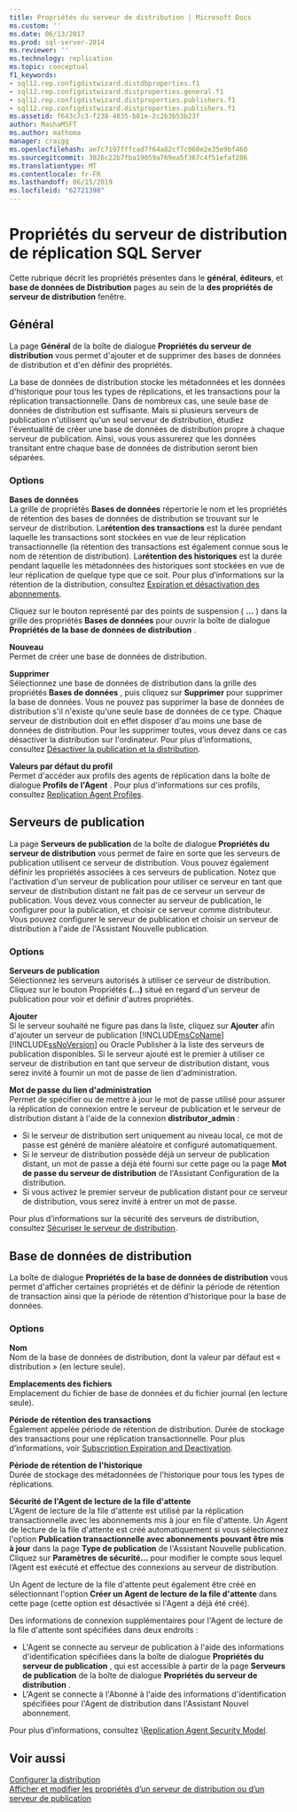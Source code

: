 ```yaml
---
title: Propriétés du serveur de distribution | Microsoft Docs
ms.custom: ''
ms.date: 06/13/2017
ms.prod: sql-server-2014
ms.reviewer: ''
ms.technology: replication
ms.topic: conceptual
f1_keywords:
- sql12.rep.configdistwizard.distdbproperties.f1
- sql12.rep.configdistwizard.distproperties.general.f1
- sql12.rep.configdistwizard.distproperties.publishers.f1
- sql12.rep.configdistwizard.distproperties.publishers.f1
ms.assetid: f643c7c3-f238-4835-b81e-2c2b3b53b23f
author: MashaMSFT
ms.author: mathoma
manager: craigg
ms.openlocfilehash: ae7c7197fffcad7f64a82cf7c060e2e35e9bf460
ms.sourcegitcommit: 3026c22b7fba19059a769ea5f367c4f51efaf286
ms.translationtype: MT
ms.contentlocale: fr-FR
ms.lasthandoff: 06/15/2019
ms.locfileid: "62721398"
---
```

# <a name="sql-server-replication-distributor-properties"></a>Propriétés du serveur de distribution de réplication SQL Server
Cette rubrique décrit les propriétés présentes dans le **général**, **éditeurs**, et **base de données de Distribution** pages au sein de la **des propriétés de serveur de distribution**  fenêtre. 

## <a name="general"></a>Général
  La page **Général** de la boîte de dialogue **Propriétés du serveur de distribution** vous permet d'ajouter et de supprimer des bases de données de distribution et d'en définir des propriétés.  
  
 La base de données de distribution stocke les métadonnées et les données d'historique pour tous les types de réplications, et les transactions pour la réplication transactionnelle. Dans de nombreux cas, une seule base de données de distribution est suffisante. Mais si plusieurs serveurs de publication n'utilisent qu'un seul serveur de distribution, étudiez l'éventualité de créer une base de données de distribution propre à chaque serveur de publication. Ainsi, vous vous assurerez que les données transitant entre chaque base de données de distribution seront bien séparées.  
  
### <a name="options"></a>Options  
 **Bases de données**  
 La grille de propriétés **Bases de données** répertorie le nom et les propriétés de rétention des bases de données de distribution se trouvant sur le serveur de distribution. La**rétention des transactions** est la durée pendant laquelle les transactions sont stockées en vue de leur réplication transactionnelle (la rétention des transactions est également connue sous le nom de rétention de distribution). La**rétention des historiques** est la durée pendant laquelle les métadonnées des historiques sont stockées en vue de leur réplication de quelque type que ce soit. Pour plus d’informations sur la rétention de la distribution, consultez [Expiration et désactivation des abonnements](subscription-expiration-and-deactivation.md).  
  
 Cliquez sur le bouton représenté par des points de suspension ( **...** ) dans la grille des propriétés **Bases de données** pour ouvrir la boîte de dialogue **Propriétés de la base de données de distribution** .  
  
 **Nouveau**  
 Permet de créer une base de données de distribution.  
  
 **Supprimer**  
 Sélectionnez une base de données de distribution dans la grille des propriétés **Bases de données** , puis cliquez sur **Supprimer** pour supprimer la base de données. Vous ne pouvez pas supprimer la base de données de distribution s'il n'existe qu'une seule base de données de ce type. Chaque serveur de distribution doit en effet disposer d'au moins une base de données de distribution. Pour les supprimer toutes, vous devez dans ce cas désactiver la distribution sur l'ordinateur. Pour plus d’informations, consultez [Désactiver la publication et la distribution](disable-publishing-and-distribution.md).  
  
 **Valeurs par défaut du profil**  
 Permet d'accéder aux profils des agents de réplication dans la boîte de dialogue **Profils de l'Agent** . Pour plus d'informations sur ces profils, consultez [Replication Agent Profiles](agents/replication-agent-profiles.md).  

## <a name="publishers"></a>Serveurs de publication

  La page **Serveurs de publication** de la boîte de dialogue **Propriétés du serveur de distribution** vous permet de faire en sorte que les serveurs de publication utilisent ce serveur de distribution. Vous pouvez également définir les propriétés associées à ces serveurs de publication. Notez que l'activation d'un serveur de publication pour utiliser ce serveur en tant que serveur de distribution distant ne fait pas de ce serveur un serveur de publication. Vous devez vous connecter au serveur de publication, le configurer pour la publication, et choisir ce serveur comme distributeur. Vous pouvez configurer le serveur de publication et choisir un serveur de distribution à l'aide de l'Assistant Nouvelle publication.  
  
### <a name="options"></a>Options  
 **Serveurs de publication**  
 Sélectionnez les serveurs autorisés à utiliser ce serveur de distribution. Cliquez sur le bouton Propriétés **(...)** situé en regard d'un serveur de publication pour voir et définir d'autres propriétés.  
  
 **Ajouter**  
 Si le serveur souhaité ne figure pas dans la liste, cliquez sur **Ajouter** afin d'ajouter un serveur de publication [!INCLUDE[msCoName](../../includes/msconame-md.md)] [!INCLUDE[ssNoVersion](../../includes/ssnoversion-md.md)] ou Oracle Publisher à la liste des serveurs de publication disponibles. Si le serveur ajouté est le premier à utiliser ce serveur de distribution en tant que serveur de distribution distant, vous serez invité à fournir un mot de passe de lien d'administration.  
  
 **Mot de passe du lien d'administration**  
 Permet de spécifier ou de mettre à jour le mot de passe utilisé pour assurer la réplication de connexion entre le serveur de publication et le serveur de distribution distant à l'aide de la connexion **distributor_admin** :  
  
-   Si le serveur de distribution sert uniquement au niveau local, ce mot de passe est généré de manière aléatoire et configuré automatiquement.  
-   Si le serveur de distribution possède déjà un serveur de publication distant, un mot de passe a déjà été fourni sur cette page ou la page **Mot de passe du serveur de distribution** de l'Assistant Configuration de la distribution.    
-   Si vous activez le premier serveur de publication distant pour ce serveur de distribution, vous serez invité à entrer un mot de passe.  
  
 Pour plus d’informations sur la sécurité des serveurs de distribution, consultez [Sécuriser le serveur de distribution](security/secure-the-distributor.md).  

## <a name="distribution-database"></a>Base de données de distribution
 La boîte de dialogue **Propriétés de la base de données de distribution** vous permet d'afficher certaines propriétés et de définir la période de rétention de transaction ainsi que la période de rétention d'historique pour la base de données.  
  
### <a name="options"></a>Options  
 **Nom**  
 Nom de la base de données de distribution, dont la valeur par défaut est « distribution » (en lecture seule).  
  
 **Emplacements des fichiers**  
 Emplacement du fichier de base de données et du fichier journal (en lecture seule).  
  
 **Période de rétention des transactions**  
 Également appelée période de rétention de distribution. Durée de stockage des transactions pour une réplication transactionnelle. Pour plus d’informations, voir [Subscription Expiration and Deactivation](subscription-expiration-and-deactivation.md).  
  
 **Période de rétention de l'historique**  
 Durée de stockage des métadonnées de l'historique pour tous les types de réplications.  
  
 **Sécurité de l'Agent de lecture de la file d'attente**  
 L'Agent de lecture de la file d'attente est utilisé par la réplication transactionnelle avec les abonnements mis à jour en file d'attente. Un Agent de lecture de la file d'attente est créé automatiquement si vous sélectionnez l'option **Publication transactionnelle avec abonnements pouvant être mis à jour** dans la page **Type de publication** de l'Assistant Nouvelle publication. Cliquez sur **Paramètres de sécurité…** pour modifier le compte sous lequel l’Agent est exécuté et effectue des connexions au serveur de distribution.  
  
 Un Agent de lecture de la file d'attente peut également être créé en sélectionnant l'option **Créer un Agent de lecture de la file d'attente** dans cette page (cette option est désactivée si l'Agent a déjà été créé).  
  
 Des informations de connexion supplémentaires pour l'Agent de lecture de la file d'attente sont spécifiées dans deux endroits :    
-   L'Agent se connecte au serveur de publication à l'aide des informations d'identification spécifiées dans la boîte de dialogue **Propriétés du serveur de publication** , qui est accessible à partir de la page **Serveurs de publication** de la boîte de dialogue **Propriétés du serveur de distribution** .    
-   L'Agent se connecte à l'Abonné à l'aide des informations d'identification spécifiées pour l'Agent de distribution dans l'Assistant Nouvel abonnement.  
  
 Pour plus d’informations, consultez  \\[Replication Agent Security Model](security/replication-agent-security-model.md). 

  
## <a name="see-also"></a>Voir aussi  
 [Configurer la distribution](configure-distribution.md)   
 [Afficher et modifier les propriétés d’un serveur de distribution ou d’un serveur de publication](view-and-modify-distributor-and-publisher-properties.md)   

  
  
